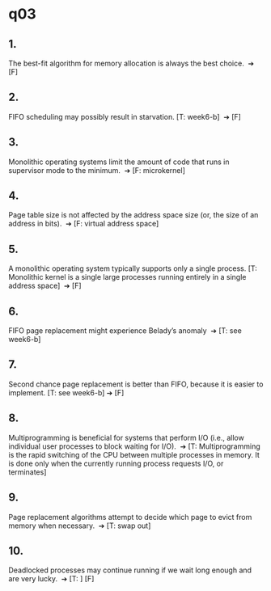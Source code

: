 # q03

## 1.
The best-fit algorithm for memory allocation is always the 
best choice.  ➔ [F] 


## 2.
FIFO scheduling may possibly result in starvation. [T: week6-b]  ➔ [F] 


## 3.
Monolithic operating systems limit the amount of code that runs in supervisor mode to the minimum.  ➔ [F: microkernel] 


## 4.
Page table size is not affected by the address space size (or, the size of an address in bits).  ➔ [F: virtual address space] 


## 5.
A monolithic operating system typically supports only a single process. [T: Monolithic kernel is a single large processes running entirely in a single address space]  ➔ [F] 


## 6.
FIFO page replacement might experience Belady’s anomaly  ➔ [T: see week6-b] 


## 7.
Second chance page replacement is better than FIFO, because it is easier to implement. [T: see week6-b] ➔  [F] 


## 8.
Multiprogramming is beneficial for systems that perform I/O (i.e., allow individual user processes to block waiting for I/O).  ➔ [T: Multiprogramming is the rapid switching of the CPU between multiple processes in memory. It is done only when the currently running process requests I/O, or terminates] 


## 9.
Page replacement algorithms attempt to decide which page to evict from memory when necessary.  ➔ [T: swap out] 


## 10.
Deadlocked processes may continue running if we wait long enough and are very lucky.  ➔ [T: ] [F]
